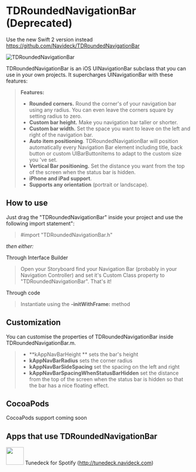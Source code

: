 TDRoundedNavigationBar (Deprecated)
===================
Use the new Swift 2 version instead https://github.com/Navideck/TDRoundedNavigationBar

![TDRoundedNavigationBar](https://github.com/Navideck/TDRoundedNavigationBar/raw/master/TDRoundedNavigationBar.gif)

TDRoundedNavigationBar is an iOS UINavigationBar subclass that you can use in your own projects. It supercharges UINavigationBar with these features:

> **Features:**
> - **Rounded corners.** Round the corner's of your navigation bar using any radius. You can even leave the corners square by setting radius to zero.
> - **Custom bar height.** Make you navigation bar taller or shorter.
> - **Custom bar width.** Set the space you want to leave on the left and right of the navigation bar.
> - **Auto item positioning**. TDRoundedNavigationBar will position automatically every Navigation Bar element including title, back button or custom UIBarButtonItems to adapt to the custom size you 've set.
> - **Vertical Bar positioning.** Set the distance you want from the top of the screen when the status bar is hidden.
> - **iPhone and iPad support**.
> - **Supports any orientation** (portrait or landscape).


How to use
-------------
Just drag the "TDRoundedNavigationBar" inside your project and use the following import statement":
> \#import "TDRoundedNavigationBar.h"

*then either:*

Through Interface Builder
> Open your Storyboard find your Navigation Bar (probably in your Navigation Controller) and set it's Custom Class property to "TDRoundedNavigationBar". That's it!

Through code 
> Instantiate using the **-initWithFrame:** method

Customization
-------------
You can customise the properties of TDRoundedNavigationBar inside TDRoundedNavigationBar.m. 
> - **kAppNavBarHeight ** sets the bar's height
> - **kAppNavBarRadius** sets the corner radius
> - **kAppNavBarSideSpacing** set the spacing on the left and right
> - **kAppNavBarSpacingWhenStatusBarHidden** set the distance from the top of the screen when the status bar is hidden so that the bar has a nice floating effect.

CocoaPods
-------------
CocoaPods support coming soon

Apps that use TDRoundedNavigationBar
-------------
<img src="http://tunedeck.navideck.com/img/Tunedeck-AppIcon.png" width="48"> Tunedeck for Spotify (http://tunedeck.navideck.com)
